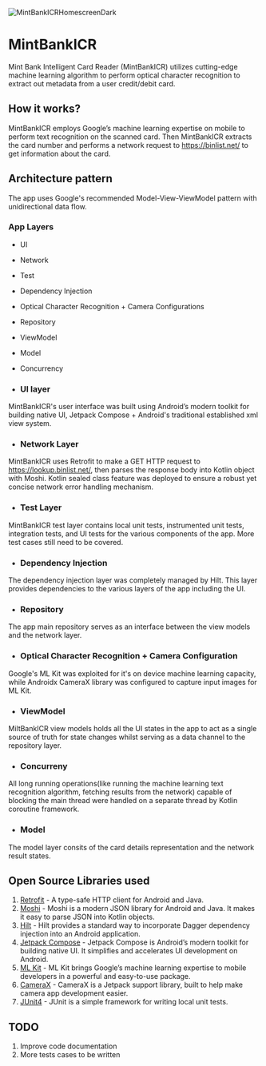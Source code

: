 ![MintBankICRHomescreenDark](https://user-images.githubusercontent.com/43956851/110859787-43546900-82bc-11eb-9ad2-a882a515f580.png=250x250)
# MintBankICR
Mint Bank Intelligent Card Reader (MintBankICR) utilizes cutting-edge machine learning algorithm to perform optical character recognition to extract out metadata from a user credit/debit card.

## How it works?
MintBankICR employs Google’s machine learning expertise on mobile to perform text recognition on the scanned card. Then MintBankICR extracts the card number and performs a 
network request to https://binlist.net/ to get information about the card.

## Architecture pattern
The app uses Google's recommended Model-View-ViewModel pattern with unidirectional data flow. 

### App Layers
* UI 
* Network 
* Test
* Dependency Injection 
* Optical Character Recognition + Camera Configurations 
* Repository
* ViewModel
* Model 
* Concurrency 

* ### UI layer 
MintBankICR's user interface was built using Android’s modern toolkit for building native UI, Jetpack Compose + Android's traditional established xml view system.

* ### Network Layer 
MintBankICR uses Retrofit to make a GET HTTP request to https://lookup.binlist.net/, then parses the response body into Kotlin object with Moshi. 
Kotlin sealed class feature was deployed to ensure a robust yet concise network error handling mechanism.

* ### Test Layer
MintBankICR test layer contains local unit tests, instrumented unit tests, integration tests, and UI tests for the various components of the app.
More test cases still need to be covered.

* ### Dependency Injection
The dependency injection layer was completely managed by Hilt. This layer provides dependencies to the various layers of the app including the UI.

* ### Repository
The app main repository serves as an interface between the view models and the network layer.

* ### Optical Character Recognition + Camera Configuration
Google's ML Kit was exploited for it's on device machine learning capacity, while Androidx CameraX library was configured to capture input images for ML Kit.

* ### ViewModel
MiltBankICR view models holds all the UI states in the app to act as a single source of truth for state changes whilst serving as a data channel to the repository layer.

* ### Concurreny 
All long running operations(like running the machine learning text recognition algorithm, fetching results from the network) capable of blocking the main thread were handled on 
a separate thread by Kotlin coroutine framework.

* ### Model
The model layer consits of the card details representation and the network result states.

## Open Source Libraries used 
1. [Retrofit](https://github.com/square/retrofit) - A type-safe HTTP client for Android and Java.
2. [Moshi](https://github.com/square/moshi) - Moshi is a modern JSON library for Android and Java. It makes it easy to parse JSON into Kotlin objects.
3. [Hilt](https://developer.android.com/jetpack/androidx/releases/hilt) - Hilt provides a standard way to incorporate Dagger dependency injection into an Android application.
4. [Jetpack Compose](https://developer.android.com/jetpack/compose) - Jetpack Compose is Android’s modern toolkit for building native UI. It simplifies and accelerates UI development on Android.
5. [ML Kit](https://developers.google.com/ml-kit) - ML Kit brings Google’s machine learning expertise to mobile developers in a powerful and easy-to-use package.
6. [CameraX](https://developer.android.com/jetpack/androidx/releases/camera) - CameraX is a Jetpack support library, built to help make camera app development easier.
7. [JUnit4](https://junit.org/junit4/) - JUnit is a simple framework for writing local unit tests.

## TODO
1. Improve code documentation
2. More tests cases to be written
